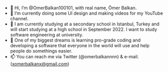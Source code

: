 - 👋 Hi, I’m @OmerBalkan100101, with real name, Ömer Balkan.
- 👀 I’m currently doing some UI design and making videos for my YouTube channel.
- 🌱 I am currently studying at a secondary school in Istanbul, Turkey and will start studying at a high school in September 2022. I want to study software engineering at university. 
- 💞️ One of my biggest dreams is learning pro-grade coding and developing a software that everyone in the world will use and help people do somethings easier.
- 📫 You can reach me via Twitter (@omerbalkannnn) & e-mail. (xomerbalkanx@gmail.com)

<!---
OmerBalkan100101/OmerBalkan100101 is a ✨ special ✨ repository because its `README.md` (this file) appears on your GitHub profile.
You can click the Preview link to take a look at your changes.
--->
